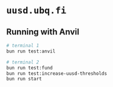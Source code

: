 # `uusd.ubq.fi`

## Running with Anvil

```bash
# terminal 1
bun run test:anvil
```

```bash
# terminal 2
bun run test:fund
bun run test:increase-uusd-thresholds
bun run start
```
